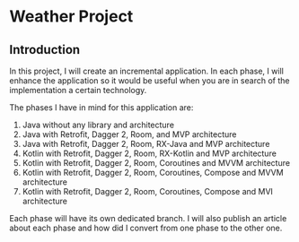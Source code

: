 # Weather Project

## Introduction
In this project, I will create an incremental application. In each phase, I will enhance the application so it would be useful when you are in search of the implementation a certain technology.

The phases I have in mind for this application are:
1. Java without any library and architecture
2. Java with Retrofit, Dagger 2, Room, and MVP architecture
3. Java with Retrofit, Dagger 2, Room, RX-Java and MVP architecture
4. Kotlin with Retrofit, Dagger 2, Room, RX-Kotlin and MVP architecture
5. Kotlin with Retrofit, Dagger 2, Room, Coroutines and MVVM architecture
5. Kotlin with Retrofit, Dagger 2, Room, Coroutines, Compose and MVVM architecture
6. Kotlin with Retrofit, Dagger 2, Room, Coroutines, Compose and MVI architecture

Each phase will have its own dedicated branch. I will also publish an article about each phase and how did I convert from one phase to the other one.
